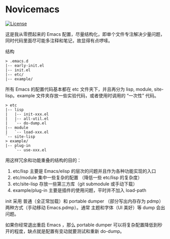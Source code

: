 
# Novicemacs
[![License](https://img.shields.io/github/license/ingtshan/novicemacs)](License)

这是我从零攒起来的 Emacs 配置，尽量结构化，即单个文件专注解决少量问题，同时代码里面尽可能多注释和笔记，故显得有点啰嗦。

结构

```text
> .emacs.d
|-- early-init.el
|-- init.el
|-- etc/
|-- example/
```
所有 Emacs 的配置代码基本都在 etc 文件夹下，并且再分为 lisp, module, site-lisp。example 文件夹存放一些实验代码，或者使用时调用的 “一次性” 代码。

```text
> etc
|-- lisp
|   |-- init-xxx.el
|   |-- all-util.el
|   `-- do-dump.el
|-- module
|   `-- load-xxx.el
`-- site-lisp
> example/
|-- plug-in
    `-- use-xxx.el
```
用这样冗余和功能重叠的结构的目的：
1. etc/lisp 主要是 Emacs/elisp 的层次的问题并且作为各种功能实现的入口
2. etc/module 集中一些复杂的配置 （降低一些 etc/lisp 的复杂度）
3. etc/site-lisp 存放一些第三方库（git submodule 或手动下载）
4. example/plug-in 主要是插件的使用问题，平时并不加入 load-path

init 采用 普通（全正常加载）和 portable dumper （部分写出内存存为 pdmp）两种方式（手动移动 Emacs.pdmp）。通常 主题和字体（UI 美好）等 dump 会出问题。

如果你经常退出重启 Emacs ，那么 portable dumper 可以将复杂配置降低到秒开的程度，缺点就是配置有变动就要测试和重新 do-dump。
